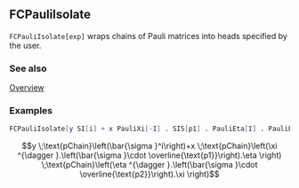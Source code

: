 ## FCPauliIsolate

`FCPauliIsolate[exp]` wraps chains of Pauli matrices into heads specified by the user.

### See also

[Overview](Extra/FeynCalc.md)

### Examples

```mathematica
FCPauliIsolate[y SI[i] + x PauliXi[-I] . SIS[p1] . PauliEta[I] . PauliEta[-I] . SIS[p2] . PauliXi[I], Head -> pChain]
```

$$y \;\text{pChain}\left(\bar{\sigma }^i\right)+x \;\text{pChain}\left(\xi ^{\dagger }.\left(\bar{\sigma }\cdot \overline{\text{p1}}\right).\eta \right) \;\text{pChain}\left(\eta ^{\dagger }.\left(\bar{\sigma }\cdot \overline{\text{p2}}\right).\xi \right)$$